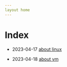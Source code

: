 ```yaml
---
layout home
---
```

# Index

* 2023-04-17 [about linux](./course.md)

* 2023-04-18 [about vm](./about_vm.md)